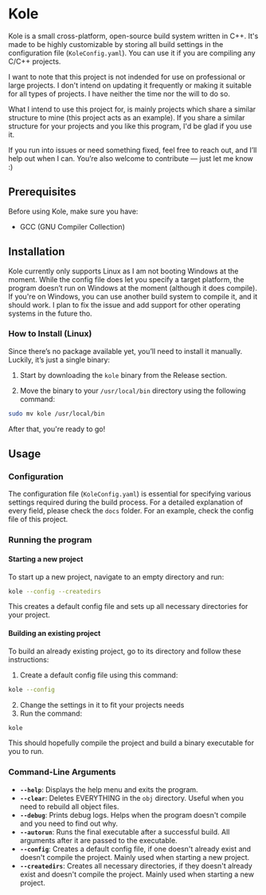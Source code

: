 # Kole

Kole is a small cross-platform, open-source build system written in C++. It's made to be highly customizable by storing all build settings in the configuration file (`KoleConfig.yaml`). You can use it if you are compiling any C/C++ projects.

I want to note that this project is not indended for use on professional or large projects. I don't intend on updating it frequently or making it suitable for all types of projects. I have neither the time nor the will to do so.

What I intend to use this project for, is mainly projects which share a similar structure to mine (this project acts as an example). If you share a similar structure for your projects and you like this program, I'd be glad if you use it.

If you run into issues or need something fixed, feel free to reach out, and I’ll help out when I can. You’re also welcome to contribute — just let me know :)

## Prerequisites

Before using Kole, make sure you have:

- GCC (GNU Compiler Collection)

## Installation

Kole currently only supports Linux as I am not booting Windows at the moment. While the config file does let you specify a target platform, the program doesn’t run on Windows at the moment (although it does compile). If you're on Windows, you can use another build system to compile it, and it should work. I plan to fix the issue and add support for other operating systems in the future tho.

### How to Install (Linux)

Since there’s no package available yet, you’ll need to install it manually. Luckily, it’s just a single binary:

1. Start by downloading the `kole` binary from the Release section.

2. Move the binary to your `/usr/local/bin` directory using the following command:

```bash
sudo mv kole /usr/local/bin
```

After that, you're ready to go!

## Usage

### Configuration

The configuration file (`KoleConfig.yaml`) is essential for specifying various settings required during the build process. For a detailed explanation of every field, please check the `docs` folder. For an example, check the config file of this project.

### Running the program

#### Starting a new project

To start up a new project, navigate to an empty directory and run:
```bash
kole --config --createdirs
```
This creates a default config file and sets up all necessary directories for your project.

#### Building an existing project

To build an already existing project, go to its directory and follow these instructions:

1. Create a default config file using this command:
```bash
kole --config
```
2. Change the settings in it to fit your projects needs
3. Run the command:
```bash
kole
```

This should hopefully compile the project and build a binary executable for you to run.

### Command-Line Arguments

- **`--help`**: Displays the help menu and exits the program.
- **`--clear`**: Deletes EVERYTHING in the `obj` directory. Useful when you need to rebuild all object files.
- **`--debug`**: Prints debug logs. Helps when the program doesn't compile and you need to find out why.
- **`--autorun`**: Runs the final executable after a successful build. All arguments after it are passed to the executable.
- **`--config`**: Creates a default config file, if one doesn't already exist and doesn't compile the project. Mainly used when starting a new project.
- **`--createdirs`**: Creates all necessary directories, if they doesn't already exist and doesn't compile the project. Mainly used when starting a new project.
